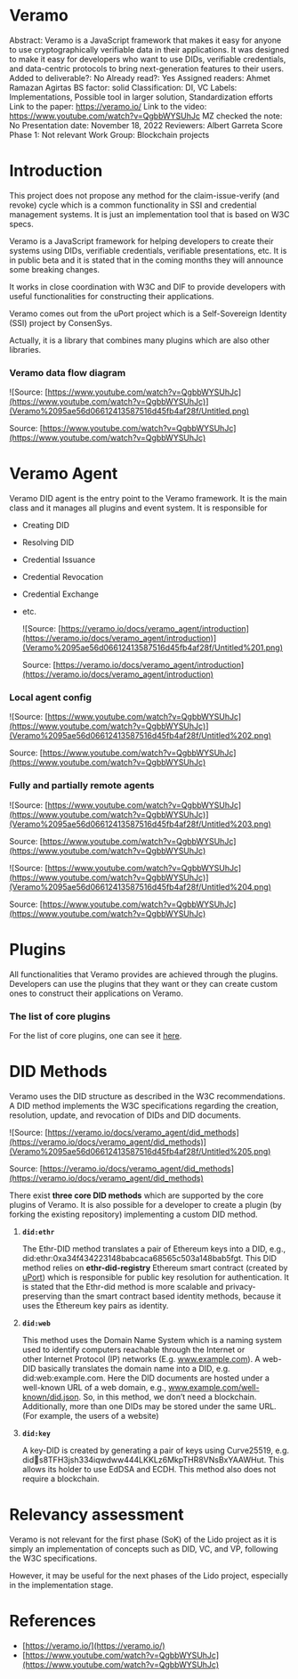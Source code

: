 # Veramo

Abstract: Veramo is a JavaScript framework that makes it easy for anyone to use cryptographically verifiable data in their applications. It was designed to make it easy for developers who want to use DIDs, verifiable credentials, and data-centric protocols to bring next-generation features to their users.
Added to deliverable?: No
Already read?: Yes
Assigned readers: Ahmet Ramazan Agirtas
BS factor: solid
Classification: DI, VC
Labels: Implementations, Possible tool in larger solution, Standardization efforts
Link to the paper: https://veramo.io/
Link to the video: https://www.youtube.com/watch?v=QgbbWYSUhJc
MZ checked the note: No
Presentation date: November 18, 2022
Reviewers: Albert Garreta
Score Phase 1: Not relevant
Work Group: Blockchain projects

# Introduction

This project does not propose any method for the claim-issue-verify (and revoke) cycle which is a common functionality in SSI and credential management systems. It is just an implementation tool that is based on W3C specs.

Veramo is a JavaScript framework for helping developers to create their systems using DIDs, verifiable credentials, verifiable presentations, etc. It is in public beta and it is stated that in the coming months they will announce some breaking changes. 

It works in close coordination with W3C and DIF to provide developers with useful functionalities for constructing their applications. 

Veramo comes out from the uPort project which is a Self-Sovereign Identity (SSI) project by ConsenSys.  

Actually, it is a library that combines many plugins which are also other libraries. 

### Veramo data flow diagram

![Source: [https://www.youtube.com/watch?v=QgbbWYSUhJc](https://www.youtube.com/watch?v=QgbbWYSUhJc)](Veramo%2095ae56d06612413587516d45fb4af28f/Untitled.png)

Source: [https://www.youtube.com/watch?v=QgbbWYSUhJc](https://www.youtube.com/watch?v=QgbbWYSUhJc)

# Veramo Agent

Veramo DID agent is the entry point to the Veramo framework. It is the main class and it manages all plugins and event system. It is responsible for 

- Creating DID
- Resolving DID
- Credential Issuance
- Credential Revocation
- Credential Exchange
- etc.
    
    ![Source: [https://veramo.io/docs/veramo_agent/introduction](https://veramo.io/docs/veramo_agent/introduction)](Veramo%2095ae56d06612413587516d45fb4af28f/Untitled%201.png)
    
    Source: [https://veramo.io/docs/veramo_agent/introduction](https://veramo.io/docs/veramo_agent/introduction)
    

### Local agent config

![Source: [https://www.youtube.com/watch?v=QgbbWYSUhJc](https://www.youtube.com/watch?v=QgbbWYSUhJc)](Veramo%2095ae56d06612413587516d45fb4af28f/Untitled%202.png)

Source: [https://www.youtube.com/watch?v=QgbbWYSUhJc](https://www.youtube.com/watch?v=QgbbWYSUhJc)

### Fully and partially remote agents

![Source: [https://www.youtube.com/watch?v=QgbbWYSUhJc](https://www.youtube.com/watch?v=QgbbWYSUhJc)](Veramo%2095ae56d06612413587516d45fb4af28f/Untitled%203.png)

Source: [https://www.youtube.com/watch?v=QgbbWYSUhJc](https://www.youtube.com/watch?v=QgbbWYSUhJc)

![Source: [https://www.youtube.com/watch?v=QgbbWYSUhJc](https://www.youtube.com/watch?v=QgbbWYSUhJc)](Veramo%2095ae56d06612413587516d45fb4af28f/Untitled%204.png)

Source: [https://www.youtube.com/watch?v=QgbbWYSUhJc](https://www.youtube.com/watch?v=QgbbWYSUhJc)

# Plugins

All functionalities that Veramo provides are achieved through the plugins. Developers can use the plugins that they want or they can create custom ones to construct their applications on Veramo.

### The list of core plugins

For the list of core plugins, one can see it [here](https://veramo.io/docs/veramo_agent/plugins).

# **DID Methods**

Veramo uses the DID structure as described in the W3C recommendations. A DID method implements the W3C specifications regarding the creation, resolution, update, and revocation of DIDs and DID documents.  

![Source: [https://veramo.io/docs/veramo_agent/did_methods](https://veramo.io/docs/veramo_agent/did_methods)](Veramo%2095ae56d06612413587516d45fb4af28f/Untitled%205.png)

Source: [https://veramo.io/docs/veramo_agent/did_methods](https://veramo.io/docs/veramo_agent/did_methods)

There exist **three core DID methods** which are supported by the core plugins of Veramo. It is also possible for a developer to create a plugin (by forking the existing repository) implementing a custom DID method. 

1. **`did:ethr`**  
    
    The Ethr-DID method translates a pair of Ethereum keys into a DID, e.g., did:ethr:0xa34f434223148babcaca68565c503a148bab5fgt. This DID method relies on **ethr-did-registry** Ethereum smart contract (created by [uPort](https://github.com/uport-project/ethr-did-registry)) which is responsible for public key resolution for authentication. It is stated that the Ethr-did method is more scalable and privacy-preserving than the smart contract based identity methods, because it uses the Ethereum key pairs as identity.
    
2. **`did:web`**   
    
    This method uses the Domain Name System which is a naming system used to identify computers reachable through the Internet or other Internet Protocol (IP) networks (E.g. www.example.com). A web-DID basically translates the domain name into a DID, e.g. did:web:example.com. Here the DID documents are hosted under a well-known URL of a web domain, e.g., www.example.com/well-known/did.json. So, in this method, we don’t need a blockchain. Additionally, more than one DIDs may be stored under the same URL. (For example, the users of a website) 
    
3. **`did:key`**   
    
    A key-DID is created by generating a pair of keys using Curve25519, e.g. did:key:s8TFH3jsh334iqwdww444LKKLz6MkpTHR8VNsBxYAAWHut. This allows its holder to use EdDSA and ECDH. This method also does not require a blockchain.
    

# Relevancy assessment

Veramo is not relevant for the first phase (SoK) of the Lido project as it is simply an implementation of concepts such as DID, VC, and VP, following the W3C specifications. 

However, it may be useful for the next phases of the Lido project, especially in the implementation stage. 

# References

- [https://veramo.io/](https://veramo.io/)
- [https://www.youtube.com/watch?v=QgbbWYSUhJc](https://www.youtube.com/watch?v=QgbbWYSUhJc)